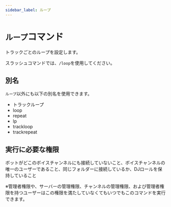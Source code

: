 ```yaml
---
sidebar_label: ループ
---
```

# `ループ`コマンド
トラックごとのループを設定します。

スラッシュコマンドでは、`/loop`を使用してください。

## 別名
`ループ`以外にも以下の別名を使用できます。

- トラックループ
- loop
- repeat
- lp
- trackloop
- trackrepeat




## 実行に必要な権限
ボットがどこのボイスチャンネルにも接続していないこと、ボイスチャンネルの唯一のユーザーであること、同じフォルダーに接続しているか、DJロールを保持していること

※管理者権限や、サーバーの管理権限、チャンネルの管理権限、および管理者権限を持つユーザーはこの権限を満たしていなくてもいつでもこのコマンドを実行できます。
  
